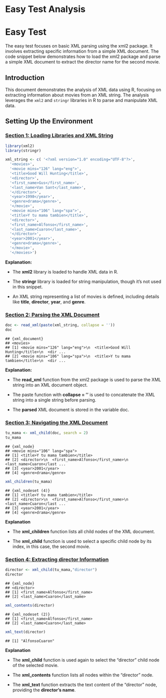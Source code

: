 Easy Test Analysis
================

# Easy Test

The easy test focuses on basic XML parsing using the xml2 package. It
involves extracting specific information from a simple XML document. The
code snippet below demonstrates how to load the xml2 package and parse a
simple XML document to extract the director name for the second movie.

## Introduction

This document demonstrates the analysis of XML data using R, focusing on
extracting information about movies from an XML string. The analysis
leverages the `xml2` and `stringr` libraries in R to parse and
manipulate XML data.

## Setting Up the Environment

### <u>**Section 1: Loading Libraries and XML String**</u>

``` r
library(xml2)
library(stringr)

xml_string <- c( '<?xml version="1.0" encoding="UTF-8"?>',
  '<movies>',
  '<movie mins="126" lang="eng">',
  '<title>Good Will Hunting</title>',
  '<director>',
  '<first_name>Gus</first_name>',
  '<last_name>Van Sant</last_name>',
  '</director>',
  '<year>1998</year>',
  '<genre>drama</genre>',
  '</movie>',
  '<movie mins="106" lang="spa">',
  '<title>Y tu mama tambien</title>',
  '<director>',
  '<first_name>Alfonso</first_name>',
  '<last_name>Cuaron</last_name>',
  '</director>',
  '<year>2001</year>',
  '<genre>drama</genre>',
  '</movie>',
  '</movies>')
```

**Explanation:**

- The **xml2** library is loaded to handle XML data in R.

- The **stringr** library is loaded for string manipulation, though it’s
  not used in this snippet.

- An XML string representing a list of movies is defined, including
  details like **title**, **director**, **year**, and **genre**.  

### <u>**Section 2: Parsing the XML Document**</u>

``` r
doc <- read_xml(paste(xml_string, collapse = ''))
doc
```

    ## {xml_document}
    ## <movies>
    ## [1] <movie mins="126" lang="eng">\n  <title>Good Will Hunting</title>\n  <dir ...
    ## [2] <movie mins="106" lang="spa">\n  <title>Y tu mama tambien</title>\n  <dir ...

**Explanation:**

- The **read_xml** function from the xml2 package is used to parse the
  XML string into an XML document object.

- The paste function with **collapse = ’’** is used to concatenate the
  XML string into a single string before parsing.

- The **parsed** XML document is stored in the variable doc.

### <u>**Section 3: Navigating the XML Document**</u>

``` r
tu_mama <- xml_child(doc, search = 2)
tu_mama
```

    ## {xml_node}
    ## <movie mins="106" lang="spa">
    ## [1] <title>Y tu mama tambien</title>
    ## [2] <director>\n  <first_name>Alfonso</first_name>\n  <last_name>Cuaron</last ...
    ## [3] <year>2001</year>
    ## [4] <genre>drama</genre>

``` r
xml_children(tu_mama)
```

    ## {xml_nodeset (4)}
    ## [1] <title>Y tu mama tambien</title>
    ## [2] <director>\n  <first_name>Alfonso</first_name>\n  <last_name>Cuaron</last ...
    ## [3] <year>2001</year>
    ## [4] <genre>drama</genre>

**Explanation**

- The **xml_children** function lists all child nodes of the XML
  document.

- The **xml_child** function is used to select a specific child node by
  its index, in this case, the second movie.

### <u>**Section 4: Extracting director Information**</u>

``` r
director <- xml_child(tu_mama,"director")
director
```

    ## {xml_node}
    ## <director>
    ## [1] <first_name>Alfonso</first_name>
    ## [2] <last_name>Cuaron</last_name>

``` r
xml_contents(director)
```

    ## {xml_nodeset (2)}
    ## [1] <first_name>Alfonso</first_name>
    ## [2] <last_name>Cuaron</last_name>

``` r
xml_text(director)
```

    ## [1] "AlfonsoCuaron"

**Explanation**

- The **xml_child** function is used again to select the “director”
  child node of the selected movie.

- The **xml_contents** function lists all nodes within the “director”
  node.

- The **xml_text** function extracts the text content of the “director”
  node, providing the **director’s name**.
